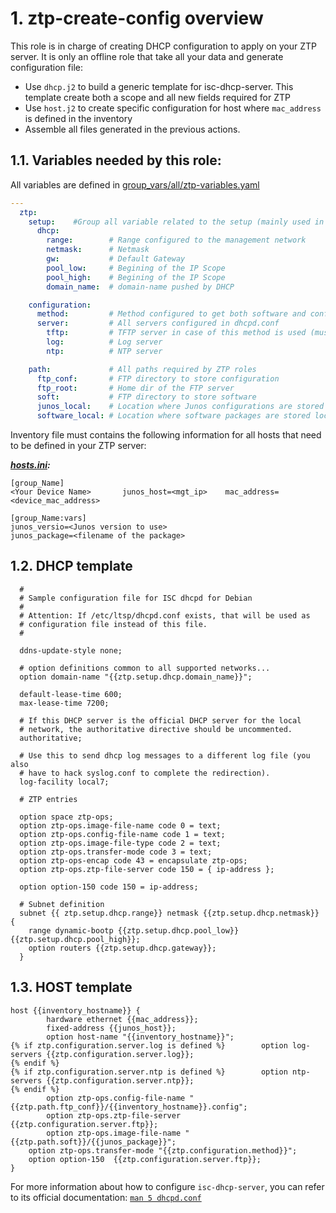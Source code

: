 # 1. ztp-create-config overview

This role is in charge of creating DHCP configuration to apply on your ZTP server. It is only an offline role that take all your data and generate configuration file:

- Use `dhcp.j2` to build a generic template for isc-dhcp-server. This template create both a scope and all new fields required for ZTP
- Use `host.j2` to create specific configuration for host where `mac_address` is defined in the inventory
- Assemble all files generated in the previous actions.

## 1.1. Variables needed by this role:
All variables are defined in [group_vars/all/ztp-variables.yaml](../../group_vars/all/ztp-variables.yaml)
```yaml
---
  ztp:
    setup:    #Group all variable related to the setup (mainly used in ztp-install-packages role)
      dhcp:
        range:        # Range configured to the management network
        netmask:      # Netmask
        gw:           # Default Gateway
        pool_low:     # Begining of the IP Scope
        pool_high:    # Begining of the IP Scope
        domain_name:  # domain-name pushed by DHCP

    configuration:
      method:         # Method configured to get both software and configuration
      server:         # All servers configured in dhcpd.conf
        tftp:         # TFTP server in case of this method is used (must be set by any value if not used)
        log:          # Log server
        ntp:          # NTP server

    path:             # All paths required by ZTP roles
      ftp_conf:       # FTP directory to store configuration
      ftp_root:       # Home dir of the FTP server
      soft:           # FTP directory to store software
      junos_local:    # Location where Junos configurations are stored
      software_local: # Location where software packages are stored locally
```

Inventory file must contains the following information for all hosts that need to be defined in your ZTP server:

***[hosts.ini](../../hosts.ini):***
```
[group_Name]
<Your Device Name>       junos_host=<mgt_ip>    mac_address=<device_mac_address>

[group_Name:vars]
junos_versio=<Junos version to use>
junos_package=<filename of the package>
```

## 1.2. DHCP template

```
  #
  # Sample configuration file for ISC dhcpd for Debian
  #
  # Attention: If /etc/ltsp/dhcpd.conf exists, that will be used as
  # configuration file instead of this file.
  #

  ddns-update-style none;

  # option definitions common to all supported networks...
  option domain-name "{{ztp.setup.dhcp.domain_name}}";

  default-lease-time 600;
  max-lease-time 7200;

  # If this DHCP server is the official DHCP server for the local
  # network, the authoritative directive should be uncommented.
  authoritative;

  # Use this to send dhcp log messages to a different log file (you also
  # have to hack syslog.conf to complete the redirection).
  log-facility local7;

  # ZTP entries

  option space ztp-ops;
  option ztp-ops.image-file-name code 0 = text;
  option ztp-ops.config-file-name code 1 = text;
  option ztp-ops.image-file-type code 2 = text;
  option ztp-ops.transfer-mode code 3 = text;
  option ztp-ops-encap code 43 = encapsulate ztp-ops;
  option ztp-ops.ztp-file-server code 150 = { ip-address };

  option option-150 code 150 = ip-address;

  # Subnet definition
  subnet {{ ztp.setup.dhcp.range}} netmask {{ztp.setup.dhcp.netmask}} {
    range dynamic-bootp {{ztp.setup.dhcp.pool_low}} {{ztp.setup.dhcp.pool_high}};
    option routers {{ztp.setup.dhcp.gateway}};
  }
```

## 1.3. HOST template

```
host {{inventory_hostname}} {
		hardware ethernet {{mac_address}};
		fixed-address {{junos_host}};
		option host-name "{{inventory_hostname}}";
{% if ztp.configuration.server.log is defined %}		option log-servers {{ztp.configuration.server.log}};
{% endif %}
{% if ztp.configuration.server.ntp is defined %}		option ntp-servers {{ztp.configuration.server.ntp}};
{% endif %}
		option ztp-ops.config-file-name "{{ztp.path.ftp_conf}}/{{inventory_hostname}}.config";
		option ztp-ops.ztp-file-server {{ztp.configuration.server.ftp}};
		option ztp-ops.image-file-name "{{ztp.path.soft}}/{{junos_package}}";
  	option ztp-ops.transfer-mode "{{ztp.configuration.method}}";
    option option-150  {{ztp.configuration.server.ftp}};
}
```

For more information about how to configure `isc-dhcp-server`, you can refer to its official documentation: [`man 5 dhcpd.conf`](https://www.freebsd.org/cgi/man.cgi?query=dhcpd.conf&sektion=5&apropos=0&manpath=FreeBSD+9.0-RELEASE+and+Ports)
